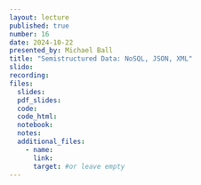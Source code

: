 ```yaml
---
layout: lecture
published: true
number: 16
date: 2024-10-22
presented_by: Michael Ball
title: "Semistructured Data: NoSQL, JSON, XML"
slido:
recording:
files:
  slides:
  pdf_slides:
  code:
  code_html:
  notebook:
  notes:
  additional_files:
    - name:
      link:
      target: #or leave empty
---
```

